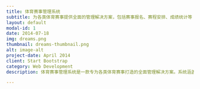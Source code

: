 ```yaml
---
title: 体育赛事管理系统
subtitle: 为各类体育赛事提供全面的管理解决方案，包括赛事报名、赛程安排、成绩统计等
layout: default
modal-id: 1
date: 2014-07-18
img: dreams.png
thumbnail: dreams-thumbnail.png
alt: image-alt
project-date: April 2014
client: Start Bootstrap
category: Web Development
description: 体育赛事管理系统是一款专为各类体育赛事打造的全面管理解决方案。系统涵盖赛事报名、赛程安排、成绩统计等多个关键环节，为赛事组织者提供一站式的管理工具。凭借其直观的操作界面与强大的后台支持，不仅能够简化赛事筹备流程，还能确保比赛顺利进行。无论是提升参赛者的报名体验，还是优化观众的观赛感受，体育赛事管理系统都能为每一场赛事的成功举办提供坚实的技术后盾，让精彩赛事尽在掌握之中。

---
```

